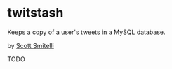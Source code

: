 twitstash
=========

Keeps a copy of a user's tweets in a MySQL database. 

by [Scott Smitelli](mailto:scott@smitelli.com)
  
TODO